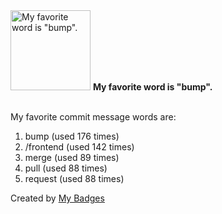 <img src="https://my-badges.github.io/my-badges/favorite-word.png" alt="My favorite word is &quot;bump&quot;." title="My favorite word is &quot;bump&quot;." width="128">
<strong>My favorite word is &quot;bump&quot;.</strong>
<br><br>

My favorite commit message words are:

1. bump (used 176 times)
2. /frontend (used 142 times)
3. merge (used 89 times)
4. pull (used 88 times)
5. request (used 88 times)


Created by <a href="https://github.com/my-badges/my-badges">My Badges</a>